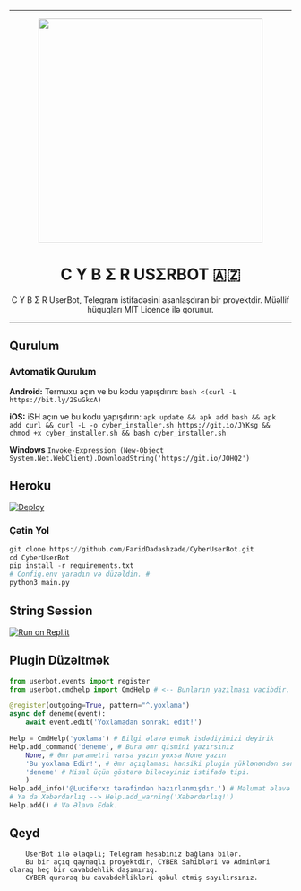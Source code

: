 ----

<p align="center"><a href="https://t.me/TheCyberUserBot"><img src="https://telegra.ph/file/dd1a82e8454f7fe3c04d8.jpg" width="400"></a></p> 
<h1 align="center"><b>C Y B Σ R USΣRBOT 🇦🇿</b></h1>
</div>
<p align="center">
    C Y B Σ R UserBot, Telegram istifadəsini asanlaşdıran bir proyektdir. Müəllif hüquqları MIT Licence ilə qorunur.
    
</p>

----

## Qurulum
### Avtomatik Qurulum

**Android:** Termuxu açın ve bu kodu yapışdırın: `bash <(curl -L https://bit.ly/2SuGkcA)`

**iOS:** iSH açın ve bu kodu yapışdırın: `apk update && apk add bash && apk add curl && curl -L -o cyber_installer.sh https://git.io/JYKsg && chmod +x cyber_installer.sh && bash cyber_installer.sh`

**Windows** `Invoke-Expression (New-Object System.Net.WebClient).DownloadString('https://git.io/JOHQ2')`

## Heroku

[![Deploy](https://www.herokucdn.com/deploy/button.svg)](https://heroku.com/deploy?template=https://github.com/FaridDadashzade/CyberUserBot)

### Çətin Yol
```python
git clone https://github.com/FaridDadashzade/CyberUserBot.git
cd CyberUserBot
pip install -r requirements.txt
# Config.env yaradın və düzəldin. #
python3 main.py
```

## String Session

[![Run on Repl.it](https://repl.it/badge/github/FaridDadashzade/Cyber)](https://repl.it/@FaridDadashzade/Cyber)

## Plugin Düzəltmək
```python
from userbot.events import register
from userbot.cmdhelp import CmdHelp # <-- Bunların yazılması vacibdir.

@register(outgoing=True, pattern="^.yoxlama")
async def deneme(event):
    await event.edit('Yoxlamadan sonraki edit!')

Help = CmdHelp('yoxlama') # Bilgi əlavə etmək isdədiyimizi deyirik
Help.add_command('deneme', # Bura əmr qismini yazırsınız
    None, # Əmr parametri varsa yazın yoxsa None yazın
    'Bu yoxlama Edir!', # Əmr açıqlaması hansiki plugin yüklənəndən sonra Açığlama qismində yazılan
    'deneme' # Misal üçün göstərə biləcəyiniz istifadə tipi.
    )
Help.add_info('@Luciferxz tərəfindən hazırlanmışdır.') # Məlumat əlavə edirik (burda kim tərəfindən hazırlanıb və s. bildirə bilərsiniz.
# Ya da Xəbərdarlıq --> Help.add_warning('Xəbərdarlıq!')
Help.add() # Və Əlavə Edək.
```

## Qeyd
```
    UserBot ilə əlaqəli; Telegram hesabınız bağlana bilər.
    Bu bir açıq qaynaqlı proyektdir, CYBER Sahibləri və Adminləri olaraq heç bir cavabdehlik daşımırıq.
    CYBER quraraq bu cavabdehlikləri qəbul etmiş sayılırsınız.
```

